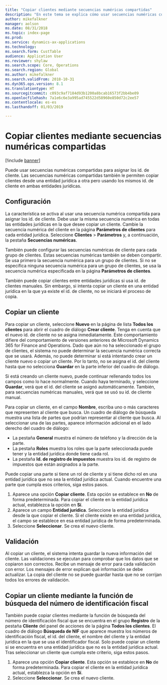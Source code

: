 ```yaml
---
title: "Copiar clientes mediante secuencias numéricas compartidas"
description: "En este tema se explica cómo usar secuencias numéricas compartidas para copiar un cliente en otra entidad jurídica pero conservando el mismo id. de cliente."
author: mikefalkner
manager: aolson
ms.date: 08/31/2018
ms.topic: index-page
ms.prod: 
ms.service: dynamics-ax-applications
ms.technology: 
ms.search.form: CustTable
audience: Application User
ms.reviewer: shylaw
ms.search.scope: Core, Operations
ms.search.region: Global
ms.author: mikefalkner
ms.search.validFrom: 2018-10-31
ms.dyn365.ops.version: 8.1
ms.translationtype: HT
ms.sourcegitcommit: c093c9af7184d93b1200a8bcab16573f2bb4be09
ms.openlocfilehash: 7a1e6c6e3a995ad745522d58960e850d72c2ee57
ms.contentlocale: es-es
ms.lasthandoff: 01/03/2019

---
```


# <a name="copy-customers-by-using-shared-number-sequences"></a>Copiar clientes mediante secuencias numéricas compartidas

[!include [banner](../includes/banner.md)]

Puede usar secuencias numéricas compartidas para asignar los id. de cliente. Las secuencias numéricas compartidas también le permiten copiar clientes desde una entidad jurídica a otra pero usando los mismos id. de cliente en ambas entidades jurídicas.

## <a name="setup"></a>Configuración

La característica se activa al usar una secuencia numérica compartida para asignar los id. de cliente. Debe usar la misma secuencia numérica en todas las entidades jurídicas en la que desee copiar un cliente. Cambie la secuencia numérica del cliente en la página **Parámetros de clientes** para cada entidad jurídica. Seleccione **Clientes** \> **Parámetros** y, a continuación, la pestaña **Secuencias numéricas**.

También puede configurar las secuencias numéricas de cliente para cada grupo de clientes. Estas secuencias numéricas también se deben compartir. Se usa primero la secuencia numérica para un grupo de clientes. Si no se especifica ninguna secuencia numérica para un grupo de clientes, se usa la secuencia numérica especificada en la página **Parámetros de clientes**.

También puede copiar clientes entre entidades jurídicas si usa id. de clientes manuales. Sin embargo, si intenta copiar un cliente en una entidad jurídica en la que ya existe el id. de cliente, no se iniciará el proceso de copia.

## <a name="copy-a-customer"></a>Copiar un cliente

Para copiar un cliente, seleccione **Nuevo** en la página de lista **Todos los clientes** para abrir el cuadro de diálogo **Crear cliente**. Tenga en cuenta que el nuevo id. de cliente no se asigna inmediatamente. Este comportamiento difiere del comportamiento de versiones anteriores de Microsoft Dynamics 365 for Finance and Operations. Dado que aún no ha seleccionado el grupo de clientes, el sistema no puede determinar la secuencia numérica correcta que se usará. Además, no puede determinar si está intentando crear un cliente nuevo o copiar un cliente. Por lo tanto, no se asigna el id. del cliente hasta que no selecciona **Guardar** en la parte inferior del cuadro de diálogo.

Si está creando un cliente nuevo, puede continuar rellenando todos los campos como lo hace normalmente. Cuando haya terminado, y seleccione **Guardar**, verá que el id. del cliente se asignó automáticamente. También, para secuencias numéricas manuales, verá que se usó su id. de cliente manual.

Para copiar un cliente, en el campo **Nombre**, escriba uno o más caracteres que representen al cliente que busca. Un cuadro de diálogo de búsqueda muestra una lista de partes que podrían representar al cliente que busca. Al seleccionar una de las partes, aparece información adicional en el lado derecho del cuadro de diálogo:

- La pestaña **General** muestra el número de teléfono y la dirección de la parte.
- La pestaña **Roles** muestra los roles que la parte seleccionada puede tener y la entidad jurídica donde tiene cada rol.
- La pestaña **Id. de registro de impuestos** muestra los id. de registro de impuestos que están asignados a la parte.

Puede copiar una parte si tiene un rol de cliente y si tiene dicho rol en una entidad jurídica que no sea la entidad jurídica actual. Cuando encuentre una parte que cumpla esos criterios, siga estos pasos.

1. Aparece una opción **Copiar cliente**. Esta opción se establece en **No** de forma predeterminada. Para copiar el cliente en la entidad jurídica actual, establezca la opción en **Sí**. 
2. Aparece​ un campo **Entidad jurídica**. Seleccione la entidad jurídica desde la que copiar el cliente. Si el cliente existe en una entidad jurídica, el campo se establece en esa entidad jurídica de forma predeterminada.
3. Seleccione **Seleccionar**. Se crea el nuevo cliente.

## <a name="validation"></a>Validación

Al copiar un cliente, el sistema intenta guardar la nueva información del cliente. Las validaciones se ejecutan para comprobar que los datos que se copiaron son correctos. Recibe un mensaje de error para cada validación con error. Los mensajes de error explican qué información se debe actualizar. La copia del cliente no se puede guardar hasta que no se corrijan todos los errores de validación.

## <a name="copy-a-customer-by-using-tax-exempt-number-search-feature"></a>Copiar un cliente mediante la función de búsqueda del número de identificación fiscal

También puede copiar clientes mediante la función de búsqueda del número de identificación fiscal que se encuentra en el grupo **Registro** de la pestaña **Cliente** del panel de acciones de la página **Todos los clientes**. El cuadro de diálogo **Búsqueda de NIF** que aparece muestra los números de identificación fiscal, el id. del cliente, el nombre del cliente y la entidad jurídica en la que se usa el identificador fiscal. Solo puede copiar un cliente si se encuentra en una entidad jurídica que no es la entidad jurídica actual. Tras seleccionar un cliente que cumpla este criterio, siga estos pasos.

1. Aparece una opción **Copiar cliente**. Esta opción se establece en **No** de forma predeterminada. Para copiar el cliente en la entidad jurídica actual, establezca la opción en **Sí**. 
2. Seleccione **Seleccionar**. Se crea el nuevo cliente.

